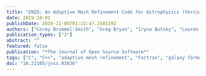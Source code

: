 ```yaml
---
title: "ENZO: An Adaptive Mesh Refinement Code for Astrophysics (Version 2.6)"
date: 2019-10-01
publishDate: 2019-11-06T01:22:47.158329Z
authors: ["Corey Brummel-Smith", "Greg Bryan", "Iryna Butsky", "Lauren Corlies", "Andrew Emerick", "John Forbes", "Yusuke Fujimoto", "Nathan Goldbaum", "Philipp Grete", "Cameron Hummels", "Ji-hoon Kim", "Daegene Koh", "Miao Li", "Yuan Li", "Xinyu Li", "Brian OShea", "Molly Peeples", "John Regan", "Munier Salem", "Wolfram Schmidt", "Christine Simpson", "Britton Smith", "Jason Tumlinson", "Matthew Turk", "John Wise", "Tom Abel", "James Bordner", "Renyue Cen", "David Collins", "Brian Crosby", "Philipp Edelmann", "Oliver Hahn", "Robert Harkness", "Elizabeth Harper-Clark", "Shuo Kong", "Alexei Kritsuk", "Michael Kuhlen", "James Larrue", "Eve Lee", "Greg Meece", "Michael Norman", "Jeffrey Oishi", "Pascal Paschos", "Carolyn Peruta", "Alex Razoumov", "Daniel Reynolds", "Devin Silvia", "Samuel Skillman", "Stephen Skory", "Geoffrey So", "Elizabeth Tasker", "Rick Wagner", "Peng Wang", "Hao Xu", "Fen Zhao"]
publication_types: ["2"]
abstract: ""
featured: false
publication: "*The Journal of Open Source Software*"
tags: ["C", "C++", "adaptive mesh refinement", "Fortran", "galaxy formation", "astrophysics"]
doi: "10.21105/joss.01636"
---
```


